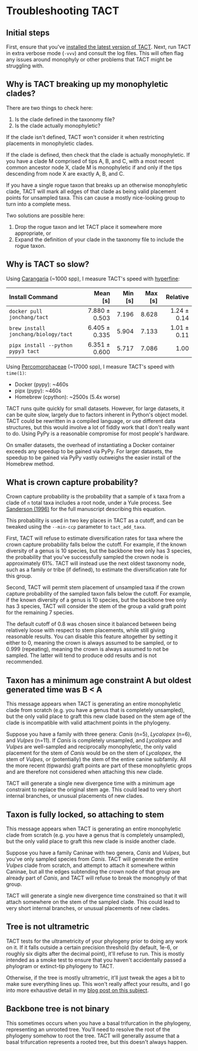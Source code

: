 # Troubleshooting TACT

## Initial steps

First, ensure that you've [installed the latest version of TACT](install.md). Next, run TACT in extra verbose mode (`-vvv`) and consult the log files. This will often flag any issues around monophyly or other problems that TACT might be struggling with.

## Why is TACT breaking up my monophyletic clades?

There are two things to check here:

1. Is the clade defined in the taxonomy file?
2. Is the clade actually monophyletic?

If the clade isn't defined, TACT won't consider it when restricting placements in monophyletic clades.

If the clade is defined, then check that the clade is actually monophyletic. If you have a clade M comprised of tips A, B, and C, with a most recent common ancestor node X, clade M is monophyletic if and only if the tips descending from node X are exactly A, B, and C.

If you have a single rogue taxon that breaks up an otherwise monophyletic clade, TACT will mark all edges of that clade as being valid placement points for unsampled taxa. This can cause a mostly nice-looking group to turn into a complete mess.

Two solutions are possible here:

1. Drop the rogue taxon and let TACT place it somewhere more appropriate, or
2. Expand the definition of your clade in the taxonomy file to include the rogue taxon.

## Why is TACT so slow?

Using [Carangaria](https://fishtreeoflife.org/taxonomy/series/Carangaria/) (~1000 spp), I measure TACT's speed with [hyperfine](https://github.com/sharkdp/hyperfine):

| Install Command | Mean [s] | Min [s] | Max [s] | Relative |
|:---|---:|---:|---:|---:|
| `docker pull jonchang/tact` | 7.880 ± 0.503 | 7.196 | 8.628 | 1.24 ± 0.14 |
| `brew install jonchang/biology/tact` | 6.405 ± 0.335 | 5.904 | 7.133 | 1.01 ± 0.11 |
| `pipx install --python pypy3 tact` | 6.351 ± 0.600 | 5.717 | 7.086 | 1.00 |

Using [Percomorphaceae](https://fishtreeoflife.org/taxonomy/subdivision/Percomorphaceae/) (~17000 spp), I measure TACT's speed with `time(1)`:

* Docker (pypy): ~460s
* pipx (pypy): ~460s
* Homebrew (cpython): ~2500s (5.4x worse)

TACT runs quite quickly for small datasets. However, for large datasets, it can be quite slow, largely due to factors inherent in Python's object model. TACT could be rewritten in a compiled language, or use different data structures, but this would involve a lot of fiddly work that I don't really want to do. Using PyPy is a reasonable compromise for most people's hardware.

On smaller datasets, the overhead of instantiating a Docker container exceeds any speedup to be gained via PyPy. For larger datasets, the speedup to be gained via PyPy vastly outweighs the easier install of the Homebrew method.

## What is crown capture probability?

Crown capture probability is the probability that a sample of `k` taxa from a clade of `n` total taxa includes a root node, under a Yule process. See [Sanderson (1996)](https://doi.org/10.1093/sysbio/45.2.168) for the full manuscript describing this equation.

This probability is used in two key places in TACT as a cutoff, and can be tweaked using the `--min-ccp` parameter to `tact_add_taxa`.

First, TACT will refuse to estimate diversification rates for taxa where the crown capture probability falls below the cutoff. For example, if the known diversity of a genus is 10 species, but the backbone tree only has 3 species, the probability that you've successfully sampled the crown node is approximately 61%. TACT will instead use the next oldest taxonomy node, such as a family or tribe (if defined), to estimate the diversification rate for this group.

Second, TACT will permit stem placement of unsampled taxa if the crown capture probability of the sampled taxon falls below the cutoff. For example, if the known diversity of a genus is 10 species, but the backbone tree only has 3 species, TACT will consider the stem of the group a valid graft point for the remaining 7 species.

The default cutoff of 0.8 was chosen since it balanced between being relatively loose with respect to stem placements, while still giving reasonable results. You can disable this feature altogether by setting it either to 0, meaning the crown is always assumed to be sampled, or to 0.999 (repeating), meaning the crown is always assumed to not be sampled. The latter will tend to produce odd results and is not recommended.

## Taxon has a minimum age constraint A but oldest generated time was B < A

This message appears when TACT is generating an entire monophyletic clade from scratch (e.g. you have a genus that is completely unsampled), but the only valid place to graft this new clade based on the stem age of the clade is incompatible with valid attachment points in the phylogeny.

Suppose you have a family with three genera: _Canis_ (n=5), _Lycalopex_ (n=6), and _Vulpes_ (n=11). If _Canis_ is completely unsampled, and _Lycalopex_ and _Vulpes_ are well-sampled and reciprocally monophyletic, the only valid placement for the stem of _Canis_ would be on the stem of _Lycalopex_, the stem of _Vulpes_, or (potentially) the stem of the entire canine subfamily. All the more recent (tipwards) graft points are part of these monophyletic grops and are therefore not considered when attaching this new clade.

TACT will generate a single new divergence time with a minimum age constraint to replace the original stem age. This could lead to very short internal branches, or unusual placements of new clades.

## Taxon is fully locked, so attaching to stem

This message appears when TACT is generating an entire monophyletic clade from scratch (e.g. you have a genus that is completely unsampled), but the only valid place to graft this new clade is inside another clade.

Suppose you have a family Caninae with two genera, _Canis_ and _Vulpes_, but you've only sampled species from _Canis_. TACT will generate the entire _Vulpes_ clade from scratch, and attempt to attach it somewhere within Caninae, but all the edges subtending the crown node of that group are already part of _Canis_, and TACT will refuse to break the monophyly of that group.

TACT will generate a single new divergence time constrained so that it will attach somewhere on the stem of the sampled clade. This could lead to very short internal branches, or unusual placements of new clades.

## Tree is not ultrametric

TACT tests for the ultrametricity of your phylogeny prior to doing any work on it. If it falls outside a certain precision threshold (by default, 1e-6, or roughly six digits after the decimal point), it'll refuse to run. This is mostly intended as a smoke test to ensure that you haven't accidentally passed a phylogram or extinct-tip phylogeny to TACT.

Otherwise, if the tree is mostly ultrametric, it'll just tweak the ages a bit to make sure everything lines up. This won't really affect your results, and I go into more exhaustive detail in my [blog post on this subject](https://jonathanchang.org/blog/three-ways-to-check-and-fix-ultrametric-phylogenies/).

## Backbone tree is not binary

This sometimes occurs when you have a basal trifurcation in the phylogeny, representing an unrooted tree. You'll need to resolve the root of the phylogeny somehow to root the tree. TACT will generally assume that a basal trifurcation represents a rooted tree, but this doesn't always happen.

